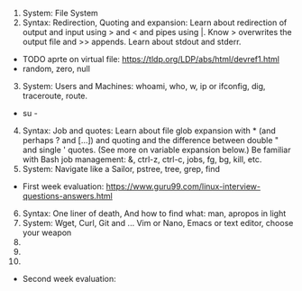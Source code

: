 1. System: File System
2. Syntax: Redirection, Quoting and expansion: Learn about redirection of output and input using > and < and pipes using |. Know > overwrites the output file and >> appends. Learn about stdout and stderr.
  * TODO aprte on virtual file: https://tldp.org/LDP/abs/html/devref1.html
  * random, zero, null
3. System: Users and Machines: whoami, who, w, ip or ifconfig, dig, traceroute, route.
  * su - 
4. Syntax: Job and quotes: Learn about file glob expansion with * (and perhaps ? and [...]) and quoting and the difference between double " and single ' quotes. (See more on variable expansion below.) Be familiar with Bash job management: &, ctrl-z, ctrl-c, jobs, fg, bg, kill, etc.
5. System: Navigate like a Sailor, pstree, tree, grep, find

- First week evaluation: https://www.guru99.com/linux-interview-questions-answers.html


6. Syntax: One liner of death, And how to find what: man, apropos in light
7. System: Wget, Curl, Git and ... Vim or Nano, Emacs or text editor, choose your weapon
8. 
9. 
10. 

- Second week evaluation: 
